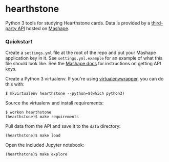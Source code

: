 # hearthstone

Python 3 tools for studying Hearthstone cards. Data is provided by a [third-party API](http://hearthstoneapi.com/) hosted on [Mashape](https://market.mashape.com/omgvamp/hearthstone).

### Quickstart

Create a `settings.yml` file at the root of the repo and put your Mashape application key in it. See `settings.yml.example` for an example of what this file should look like. See the [Mashape docs](http://docs.mashape.com/api-keys) for instructions on getting API keys.

Create a Python 3 virtualenv. If you're using [virtualenvwrapper](https://virtualenvwrapper.readthedocs.io
), you can do this with:

```
$ mkvirtualenv hearthstone --python=$(which python3)
```

Source the virtualenv and install requirements:

```
$ workon hearthstone
(hearthstone)$ make requirements
```

Pull data from the API and save it to the `data` directory:

```
(hearthstone)$ make load
```

Open the included Jupyter notebook:

```
(hearthstone)$ make explore
```
